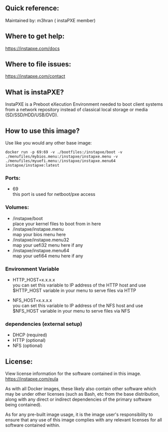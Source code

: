 ## Quick reference:

Maintained by: m3hran ( instaPXE member)

## Where to get help: 
https://instapxe.com/docs

## Where to file issues: 
https://instapxe.com/contact

## What is instaPXE? 
InstaPXE is a Preboot eXecution Environment needed to boot client systems from a network repository instead of classical local storage or media (SD/SSD/HDD/USB/DVD).

## How to use this image? 
Use like you would any other base image:



    docker run -p 69:69 -v ./bootfiles:/instapxe/boot -v ./menufiles/mybios.menu:/instapxe/instapxe.menu -v ./menufiles/myuefi.menu:/instapxe/instapxe.menu64 instapxe/instapxe:latest

### Ports:
- 69                     
 this port is used for netboot/pxe access

### Volumes:  
- /instapxe/boot                               
 place your kernel files to boot from in here
- /instapxe/instapxe.menu              
map your bios menu here
- /instapxe/instapxe.menu32          
map your uefi32 menu here if any
- /instapxe/instapxe.menu64          
map your uefi64 menu here if any

### Environment Variable
- HTTP_HOST=x.x.x.x                
   you can set this variable to IP address of the HTTP host and use $HTTP_HOST variable in your menu to serve files via HTTP

- NFS_HOST=x.x.x.x                   
  you can set this variable to IP address of the NFS host and use $NFS_HOST variable in your menu to serve files via NFS

### dependencies (external setup) 
- DHCP (required)
- HTTP (optional)
- NFS (optional)


## License: 
View license information for the software contained in this image. https://instapxe.com/eula

As with all Docker images, these likely also contain other software which may be under other licenses (such as Bash, etc from the base distribution, along with any direct or indirect dependencies of the primary software being contained).

As for any pre-built image usage, it is the image user's responsibility to ensure that any use of this image complies with any relevant licenses for all software contained within.
